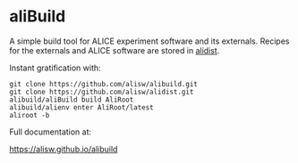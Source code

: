 # aliBuild

A simple build tool for ALICE experiment software and its externals. Recipes
for the externals and ALICE software are stored in
[alidist](https://github.com/alisw/alidist).

Instant gratification with:

    git clone https://github.com/alisw/alibuild.git
    git clone https://github.com/alisw/alidist.git
    alibuild/aliBuild build AliRoot
    alibuild/alienv enter AliRoot/latest
    aliroot -b

Full documentation at:

<https://alisw.github.io/alibuild>
